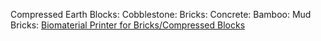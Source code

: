 Compressed Earth Blocks:
Cobblestone:
Bricks:
Concrete:
Bamboo:
Mud Bricks:
[Biomaterial Printer for Bricks/Compressed Blocks](https://github.com/philizer/HOUSE3D)
